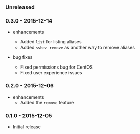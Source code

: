 ### Unreleased

### 0.3.0 - 2015-12-14

* enhancements
  * Added `list` for listing aliases
  * Added `sshez remove` as another way to remove aliases

* bug fixes
  * Fixed permissions bug for CentOS
  * Fixed user experience issues

### 0.2.0 - 2015-12-06

* enhancements
  * Added the `remove` feature

### 0.1.0 - 2015-12-05

* Initial release
